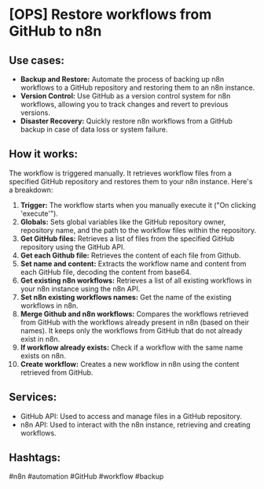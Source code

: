# [OPS] Restore workflows from GitHub to n8n

## Use cases:
- **Backup and Restore:** Automate the process of backing up n8n workflows to a GitHub repository and restoring them to an n8n instance.
- **Version Control:** Use GitHub as a version control system for n8n workflows, allowing you to track changes and revert to previous versions.
- **Disaster Recovery:** Quickly restore n8n workflows from a GitHub backup in case of data loss or system failure.

## How it works:
The workflow is triggered manually. It retrieves workflow files from a specified GitHub repository and restores them to your n8n instance. Here's a breakdown:

1.  **Trigger:** The workflow starts when you manually execute it ("On clicking 'execute'").
2.  **Globals:** Sets global variables like the GitHub repository owner, repository name, and the path to the workflow files within the repository.
3.  **Get GitHub files:** Retrieves a list of files from the specified GitHub repository using the GitHub API.
4.  **Get each Github file:** Retrieves the content of each file from Github.
5.  **Set name and content:** Extracts the workflow name and content from each GitHub file, decoding the content from base64.
6.  **Get existing n8n workflows:** Retrieves a list of all existing workflows in your n8n instance using the n8n API.
7.  **Set n8n existing workflows names:** Get the name of the existing workflows in n8n.
8.  **Merge Github and n8n workflows:** Compares the workflows retrieved from GitHub with the workflows already present in n8n (based on their names). It keeps only the workflows from GitHub that do not already exist in n8n.
9.  **If workflow already exists:** Check if a workflow with the same name exists on n8n.
10. **Create workflow:** Creates a new workflow in n8n using the content retrieved from GitHub.

## Services:
- GitHub API: Used to access and manage files in a GitHub repository.
- n8n API: Used to interact with the n8n instance, retrieving and creating workflows.

## Hashtags:
#n8n #automation #GitHub #workflow #backup
